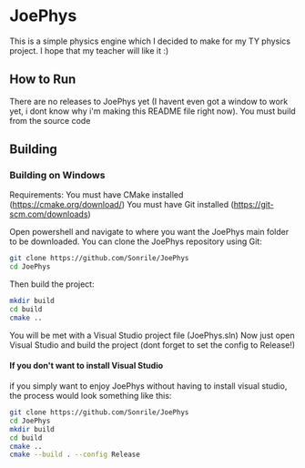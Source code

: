# JoePhys

This is a simple physics engine which I decided to make for my TY physics project. I hope that my teacher will like it :)

## How to Run
There are no releases to JoePhys yet (I havent even got a window to work yet, i dont know why i'm making this README file right now). You must build from the source code

## Building

### Building on Windows
Requirements:
  You must have CMake installed (https://cmake.org/download/)
  You must have Git installed (https://git-scm.com/downloads)

Open powershell and navigate to where you want the JoePhys main folder to be downloaded.
You can clone the JoePhys repository using Git:
```sh
git clone https://github.com/Sonrile/JoePhys
cd JoePhys
```
Then build the project:
```sh
mkdir build
cd build
cmake ..
```
You will be met with a Visual Studio project file (JoePhys.sln)
Now just open Visual Studio and build the project (dont forget to set the config to Release!)

#### If you don't want to install Visual Studio
if you simply want to enjoy JoePhys without having to install visual studio, the process would look something like this:
```sh
git clone https://github.com/Sonrile/JoePhys
cd JoePhys
mkdir build
cd build
cmake ..
cmake --build . --config Release
```
